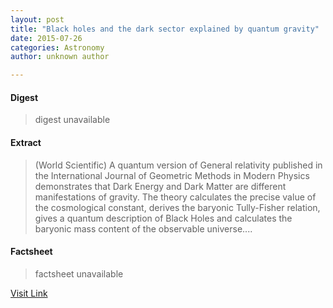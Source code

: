 ```yaml
---
layout: post
title: "Black holes and the dark sector explained by quantum gravity"
date: 2015-07-26
categories: Astronomy
author: unknown author

---
```



#### Digest
>digest unavailable

#### Extract
>(World Scientific) A quantum version of General relativity published in the International Journal of Geometric Methods in Modern Physics demonstrates that Dark Energy and Dark Matter are different manifestations of gravity. The theory calculates the precise value of the cosmological constant, derives the baryonic Tully-Fisher relation, gives a quantum description of Black Holes and calculates the baryonic mass content of the observable universe....

#### Factsheet
>factsheet unavailable

[Visit Link](http://www.eurekalert.org/pub_releases/2015-03/ws-bha032015.php)


